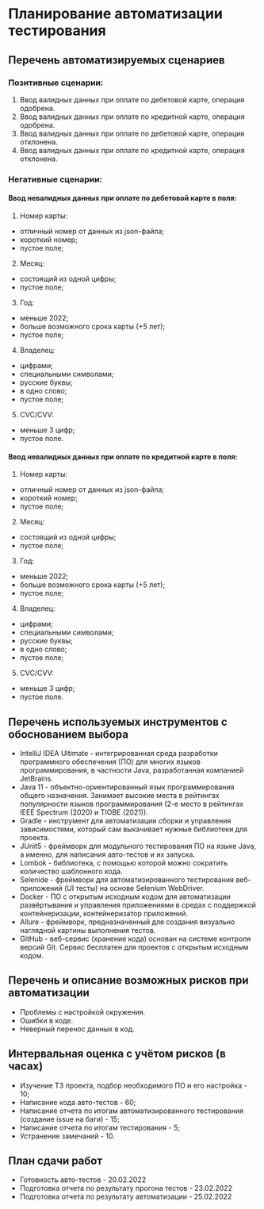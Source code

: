 # Планирование автоматизации тестирования

## Перечень автоматизируемых сценариев

### Позитивные сценарии:
1) Ввод валидных данных при оплате по дебетовой карте, операция одобрена.
2) Ввод валидных данных при оплате по кредитной карте, операция одобрена.
3) Ввод валидных данных при оплате по дебетовой карте, операция отклонена.
4) Ввод валидных данных при оплате по кредитной карте, операция отклонена.

### Негативные сценарии:

#### Ввод невалидных данных при оплате по дебетовой карте в поля:

1) Номер карты:
* отличный номер от данных из json-файла;
* короткий номер;
* пустое поле;
2) Месяц:
* состоящий из одной цифры;
* пустое поле;
3) Год:
* меньше 2022;
* больше возможного срока карты (+5 лет);
* пустое поле;
4) Владелец:
* цифрами;
* специальными символами;
* русские буквы;
* в одно слово;
* пустое поле;
5) CVC/CVV:
* меньше 3 цифр;
* пустое поле.

#### Ввод невалидных данных при оплате по кредитной карте в поля:

1) Номер карты:
* отличный номер от данных из json-файла;
* короткий номер;
* пустое поле;
2) Месяц:
* состоящий из одной цифры;
* пустое поле;
3) Год:
* меньше 2022;
* больше возможного срока карты (+5 лет);
* пустое поле;
4) Владелец:
* цифрами;
* специальными символами;
* русские буквы;
* в одно слово;
* пустое поле;
5) CVC/CVV:
* меньше 3 цифр;
* пустое поле.

## Перечень используемых инструментов с обоснованием выбора
* IntelliJ IDEA Ultimate - интегрированная среда разработки программного обеспечения (ПО) для многих языков программирования, в частности Java, разработанная компанией JetBrains.
* Java 11 - объектно-ориентированный язык программирования общего назначения. Занимает высокие места в рейтингах популярности языков программирования (2-е место в рейтингах IEEE Spectrum (2020) и TIOBE (2021)).
* Gradle - инструмент для автоматизации сборки и управления зависимостями, который сам выкачивает нужные библиотеки для проекта.
* JUnit5 - фреймворк для модульного тестирования ПО на языке Java, а именно, для написания авто-тестов и их запуска.
* Lombok - библиотека, с помощью которой можно сократить количество шаблонного кода.
* Selenide - фреймворк для автоматизированного тестирования веб-приложений (UI тесты) на основе Selenium WebDriver.
* Docker - ПО с открытым исходным кодом для автоматизации развёртывания и управления приложениями в средах с поддержкой контейнеризации, контейнеризатор приложений.
* Allure - фреймворк, предназначенный для создания визуально наглядной картины выполнения тестов.
* GitHub - веб-сервис (хранение кода) основан на системе контроля версий Git. Сервис бесплатен для проектов с открытым исходным кодом.


## Перечень и описание возможных рисков при автоматизации
* Проблемы с настройкой окружения.
* Ошибки в коде.
* Неверный перенос данных в код.

## Интервальная оценка с учётом рисков (в часах)
* Изучение ТЗ проекта, подбор необходимого ПО и его настройка - 10;
* Написание кода авто-тестов - 60;
* Написание отчета по итогам автоматизированного тестирования (создание issue на баги) - 15;
* Написание отчета по итогам тестирования - 5;
* Устранение замечаний - 10.

## План сдачи работ
* Готовность авто-тестов - 20.02.2022
* Подготовка отчета по результату прогона тестов - 23.02.2022
* Подготовка отчета по результату автоматизации - 25.02.2022
